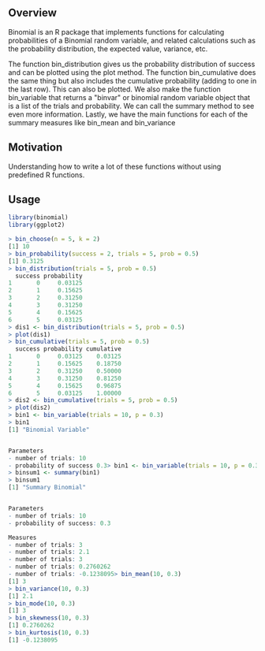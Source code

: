 ## Overview
Binomial is an R package that implements functions for calculating probabilities of a Binomial random variable, and related calculations such as the probability distribution, the expected value, variance, etc.

The function bin_distribution gives us the probability distribution of success and can be plotted using the plot method.
The function bin_cumulative does the same thing but also includes the cumulative probability (adding to one in the last row). This can also be plotted.
We also make the function bin_variable that returns a "binvar" or binomial random variable object that is a list of the trials and probability. We can call the summary method to see even more information.
Lastly, we have the main functions for each of the summary measures like bin_mean and bin_variance

## Motivation
Understanding how to write a lot of these functions without using predefined R functions.

## Usage
```r
library(binomial)
library(ggplot2)

> bin_choose(n = 5, k = 2)
[1] 10
> bin_probability(success = 2, trials = 5, prob = 0.5)
[1] 0.3125
> bin_distribution(trials = 5, prob = 0.5)
  success probability
1       0     0.03125
2       1     0.15625
3       2     0.31250
4       3     0.31250
5       4     0.15625
6       5     0.03125
> dis1 <- bin_distribution(trials = 5, prob = 0.5)
> plot(dis1)
> bin_cumulative(trials = 5, prob = 0.5)
  success probability cumulative
1       0     0.03125    0.03125
2       1     0.15625    0.18750
3       2     0.31250    0.50000
4       3     0.31250    0.81250
5       4     0.15625    0.96875
6       5     0.03125    1.00000
> dis2 <- bin_cumulative(trials = 5, prob = 0.5)
> plot(dis2)
> bin1 <- bin_variable(trials = 10, p = 0.3)
> bin1
[1] "Binomial Variable"


Parameters
- number of trials: 10
- probability of success 0.3> bin1 <- bin_variable(trials = 10, p = 0.3)
> binsum1 <- summary(bin1)
> binsum1
[1] "Summary Binomial"


Parameters
- number of trials: 10
- probability of success: 0.3

Measures
- number of trials: 3
- number of trials: 2.1
- number of trials: 3
- number of trials: 0.2760262
- number of trials: -0.1238095> bin_mean(10, 0.3)
[1] 3
> bin_variance(10, 0.3)
[1] 2.1
> bin_mode(10, 0.3)
[1] 3
> bin_skewness(10, 0.3)
[1] 0.2760262
> bin_kurtosis(10, 0.3)
[1] -0.1238095
```
